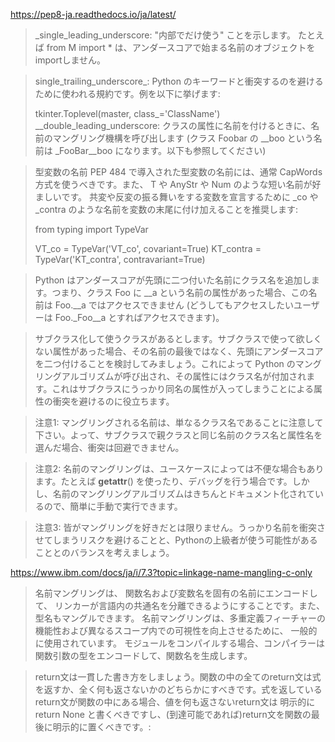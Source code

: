 https://pep8-ja.readthedocs.io/ja/latest/
> _single_leading_underscore: "内部でだけ使う" ことを示します。 たとえば from M import * は、アンダースコアで始まる名前のオブジェクトをimportしません。


> single_trailing_underscore_: Python のキーワードと衝突するのを避けるために使われる規約です。例を以下に挙げます:
> 
> tkinter.Toplevel(master, class_='ClassName')
> __double_leading_underscore: クラスの属性に名前を付けるときに、名前のマングリング機構を呼び出します (クラス Foobar の __boo という名前は _FooBar__boo になります。以下も参照してください)


> 型変数の名前
> PEP 484 で導入された型変数の名前には、通常 CapWords 方式を使うべきです。また、 T や AnyStr や Num のような短い名前が好ましいです。 共変や反変の振る舞いをする変数を宣言するために _co や _contra のような名前を変数の末尾に付け加えることを推奨します:
> 
> from typing import TypeVar
> 
> VT_co = TypeVar('VT_co', covariant=True)
> KT_contra = TypeVar('KT_contra', contravariant=True)


> Python はアンダースコアが先頭に二つ付いた名前にクラス名を追加します。つまり、クラス Foo に __a という名前の属性があった場合、この名前は Foo.__a ではアクセスできません (どうしてもアクセスしたいユーザーは Foo._Foo__a とすればアクセスできます)。


> サブクラス化して使うクラスがあるとします。サブクラスで使って欲しくない属性があった場合、その名前の最後ではなく、先頭にアンダースコアを二つ付けることを検討してみましょう。これによって Python のマングリングアルゴリズムが呼び出され、その属性にはクラス名が付加されます。これはサブクラスにうっかり同名の属性が入ってしまうことによる属性の衝突を避けるのに役立ちます。

> 注意1: マングリングされる名前は、単なるクラス名であることに注意して下さい。よって、サブクラスで親クラスと同じ名前のクラス名と属性名を選んだ場合、衝突は回避できません。

> 注意2: 名前のマングリングは、ユースケースによっては不便な場合もあります。たとえば __getattr__() を使ったり、デバッグを行う場合です。しかし、名前のマングリングアルゴリズムはきちんとドキュメント化されているので、簡単に手動で実行できます。

> 注意3: 皆がマングリングを好きだとは限りません。うっかり名前を衝突させてしまうリスクを避けることと、Pythonの上級者が使う可能性があることとのバランスを考えましょう。

https://www.ibm.com/docs/ja/i/7.3?topic=linkage-name-mangling-c-only
> 名前マングリングは、 関数名および変数名を固有の名前にエンコードして、 リンカーが言語内の共通名を分離できるようにすることです。また、型名もマングルできます。 名前マングリングは、多重定義フィーチャーの機能性および異なるスコープ内での可視性を向上させるために、 一般的に使用されています。 モジュールをコンパイルする場合、コンパイラーは関数引数の型をエンコードして、関数名を生成します。


> return文は一貫した書き方をしましょう。関数の中の全てのreturn文は式を返すか、全く何も返さないかのどちらかにすべきです。式を返しているreturn文が関数の中にある場合、値を何も返さないreturn文は 明示的に return None と書くべきですし、(到達可能であれば)return文を関数の最後に明示的に置くべきです。:

